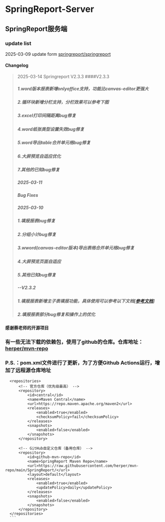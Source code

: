 # SpringReport-Server

## SpringReport服务端

### update list

2025-03-09 update form [springreport/springreport](https://github.com/springreport/springreport)

#### Changelog
>
> 2025-03-14 Springreport V2.3.3
> ####V2.3.3
>
> ##### 1.word版本报表新增onlyoffice支持，功能比canvas-editor更强大
>
> ##### 2.循环块新增分栏支持，分栏效果可以参考下图
>
> ##### 3.excel打印间隔距离bug修复
>
> ##### 4.word纸张类型设置失效bug修复
>
> ##### 5.word导出table合并单元格bug修复
>
> ##### 6.大屏预览自适应优化
>
> ##### 7.其他的已知bug修复
>
> ##### 2025-03-11
>
> ##### Bug Fixes
>
> ##### 2025-03-10
>
> ##### 1.填报报表bug修复
>
> ##### 2.分组小计bug修复
>
> ##### 3.wword(canvas-editor版本)导出表格合并单元格bug修复
>
> ##### 4.大屏预览页面自适应
>
> ##### 5.其他已知bug修复
>
> ##### --V2.3.2
>
> ##### 1.填报报表新增主子表填报功能，具体使用可以参考以下文档[[参考文档](https://gitee.com/springreport/springreport/wikis/pages?sort_id=13553757&doc_id=5747656)]
>
> ##### 2.填报报表部分bug修复和操作上的优化
>

#### 感谢蔡老师的开源项目

### 有一些无法下载的依赖包，使用了github的仓库。仓库地址：[herper/mvn-repo][def]

[def]: https://github.com/herper/mvn-repo

### P.S.：pom.xml文件进行了更新，为了方便Github Actions运行，增加了远程源仓库地址

  ```<!-- 配置仓库地址 -->
    <repositories>
        <!-- 官方仓库（优先级最高） -->
        <repository>
            <id>central</id>
            <name>Maven Central</name>
            <url>https://repo.maven.apache.org/maven2</url>
            <releases>
                <enabled>true</enabled>
                <checksumPolicy>fail</checksumPolicy>
            </releases>
            <snapshots>
                <enabled>false</enabled>
            </snapshots>
        </repository>

        <!-- GitHub自定义仓库（备用仓库） -->
        <repository>
            <id>github-mvn-repo</id>
            <name>SpringReport Maven Repo</name>
            <url>https://raw.githubusercontent.com/herper/mvn-repo/main/SpringReport/</url>
            <layout>default</layout>
            <releases>
                <enabled>true</enabled>
                <updatePolicy>daily</updatePolicy>
            </releases>
            <snapshots>
                <enabled>false</enabled>
            </snapshots>
        </repository>
    </repositories>
    ```
